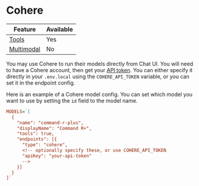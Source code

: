 # Cohere

| Feature                     | Available |
| --------------------------- | --------- |
| [Tools](../tools)           | Yes       |
| [Multimodal](../multimodal) | No        |

You may use Cohere to run their models directly from Chat UI. You will need to have a Cohere account, then get your [API token](https://dashboard.cohere.com/api-keys). You can either specify it directly in your `.env.local` using the `COHERE_API_TOKEN` variable, or you can set it in the endpoint config.

Here is an example of a Cohere model config. You can set which model you want to use by setting the `id` field to the model name.

```ini
MODELS=`[
  {
    "name": "command-r-plus",
    "displayName": "Command R+",
    "tools": true,
    "endpoints": [{
      "type": "cohere",
      <!-- optionally specify these, or use COHERE_API_TOKEN
      "apiKey": "your-api-token"
      -->
    }]
  }
]`
```

